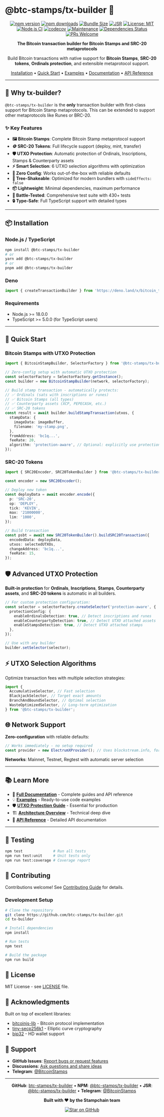 # @btc-stamps/tx-builder 🚀

<div align="center">

[![npm version](https://img.shields.io/npm/v/@btc-stamps/tx-builder.svg)](https://www.npmjs.com/package/@btc-stamps/tx-builder)
[![npm downloads](https://img.shields.io/npm/dm/@btc-stamps/tx-builder.svg)](https://www.npmjs.com/package/@btc-stamps/tx-builder)
[![Bundle Size](https://img.shields.io/bundlephobia/minzip/@btc-stamps/tx-builder)](https://bundlephobia.com/package/@btc-stamps/tx-builder)
[![JSR](https://jsr.io/badges/@btc-stamps/tx-builder)](https://jsr.io/@btc-stamps/tx-builder)
[![License: MIT](https://img.shields.io/badge/License-MIT-yellow.svg)](https://opensource.org/licenses/MIT)
[![Node.js CI](https://img.shields.io/github/actions/workflow/status/btc-stamps/tx-builder/ci.yml?branch=main)](https://github.com/btc-stamps/tx-builder/actions)
[![codecov](https://codecov.io/gh/btc-stamps/tx-builder/graph/badge.svg?token=AWB6I9Z0AQ)](https://codecov.io/gh/btc-stamps/tx-builder)
[![Maintenance](https://img.shields.io/badge/Maintained%3F-yes-green.svg)](https://github.com/btc-stamps/tx-builder/graphs/commit-activity)
[![Dependencies Status](https://img.shields.io/librariesio/release/npm/@btc-stamps/tx-builder)](https://libraries.io/npm/@btc-stamps%2Ftx-builder)
[![PRs Welcome](https://img.shields.io/badge/PRs-welcome-brightgreen.svg?style=flat)](https://github.com/btc-stamps/tx-builder/pulls)

**The Bitcoin transaction builder for Bitcoin Stamps and SRC-20 metaprotocols**

Build Bitcoin transactions with native support for **Bitcoin Stamps**, **SRC-20 tokens**, **Ordinals protection**, and extensible metaprotocol support.

[Installation](#-installation) • [Quick Start](#-quick-start) • [Examples](https://github.com/btc-stamps/tx-builder/tree/main/docs/examples) • [Documentation](https://btc-stamps.github.io/tx-builder) • [API Reference](https://btc-stamps.github.io/tx-builder/api)

</div>

---

## 🎯 Why tx-builder?

`@btc-stamps/tx-builder` is the **only** transaction builder with first-class support for Bitcoin Stamp metaprotocols. This can be extended to support other metaprotocols like Runes or BRC-20.

### ✨ Key Features

- **🖼️ Bitcoin Stamps**: Complete Bitcoin Stamp metaprotocol support
- **🪙 SRC-20 Tokens**: Full lifecycle support (deploy, mint, transfer)
- **🛡️ UTXO Protection**: Automatic protection of Ordinals, Inscriptions, Stamps & Counterparty assets
- **⚡ Smart Selection**: 6 UTXO selection algorithms with optimization
- **🔌 Zero Config**: Works out-of-the-box with reliable defaults
- **🌳 Tree-Shakeable**: Optimized for modern bundlers with `sideEffects: false`
- **📦 Lightweight**: Minimal dependencies, maximum performance
- **🧪 Battle-Tested**: Comprehensive test suite with 430+ tests
- **🔒 Type-Safe**: Full TypeScript support with detailed types

---

## 📦 Installation

### Node.js / TypeScript

```bash
npm install @btc-stamps/tx-builder
# or
yarn add @btc-stamps/tx-builder
# or
pnpm add @btc-stamps/tx-builder
```

### Deno

```typescript
import { createTransactionBuilder } from 'https://deno.land/x/bitcoin_tx_builder/mod.ts';
```

### Requirements

- Node.js >= 18.0.0
- TypeScript >= 5.0.0 (for TypeScript users)

---

## 🚀 Quick Start

### Bitcoin Stamps with UTXO Protection

```typescript
import { BitcoinStampBuilder, SelectorFactory } from '@btc-stamps/tx-builder';

// Zero-config setup with automatic UTXO protection
const selectorFactory = SelectorFactory.getInstance();
const builder = new BitcoinStampBuilder(network, selectorFactory);

// Build stamp transaction - automatically protects:
// ✅ Ordinals (sats with inscriptions or runes)
// ✅ Bitcoin Stamps (all types)
// ✅ Counterparty assets (XCP, PEPECASH, etc.)
// ✅ SRC-20 tokens
const result = await builder.buildStampTransaction(utxos, {
  stampData: {
    imageData: imageBuffer,
    filename: 'my-stamp.png',
  },
  fromAddress: 'bc1q...',
  feeRate: 20,
  algorithm: 'protection-aware', // Optional: explicitly use protection-aware selection
});
```

### SRC-20 Tokens

```typescript
import { SRC20Encoder, SRC20TokenBuilder } from '@btc-stamps/tx-builder';

const encoder = new SRC20Encoder();

// Deploy new token
const deployData = await encoder.encode({
  p: 'SRC-20',
  op: 'DEPLOY',
  tick: 'KEVIN',
  max: '21000000',
  lim: '1000',
});

// Build transaction
const psbt = await new SRC20TokenBuilder().buildSRC20Transaction({
  encodedData: deployData,
  utxos: selectedUTXOs,
  changeAddress: 'bc1q...',
  feeRate: 15,
});
```

## 🛡️ Advanced UTXO Protection

**Built-in protection** for **Ordinals**, **Inscriptions**, **Stamps**, **Counterparty assets**, and **SRC-20 tokens** is automatic in all builders.

```typescript
// For custom protection configuration:
const selector = selectorFactory.createSelector('protection-aware', {
  protectionConfig: {
    enableOrdinalsDetection: true, // Detect inscriptions and runes
    enableCounterpartyDetection: true, // Detect UTXO attached assets
    enableStampsDetection: true, // Detect UTXO attached stamps
  },
});

// Use with any builder
builder.setSelector(selector);
```

## ⚡ UTXO Selection Algorithms

Optimize transaction fees with multiple selection strategies:

```typescript
import {
  AccumulativeSelector, // Fast selection
  BlackjackSelector, // Target exact amounts
  BranchAndBoundSelector, // Optimal selection
  WasteOptimizedSelector, // Long-term optimization
} from '@btc-stamps/tx-builder';
```

## 🌐 Network Support

**Zero-configuration** with reliable defaults:

```typescript
// Works immediately - no setup required
const provider = new ElectrumXProvider(); // Uses blockstream.info, fortress.qtornado.com, etc.
```

**Networks**: Mainnet, Testnet, Regtest with automatic server selection

---

## 📚 Learn More

- 📖 **[Full Documentation](https://btc-stamps.github.io/tx-builder)** - Complete guides and API reference
- 💡 **[Examples](https://github.com/btc-stamps/tx-builder/tree/main/docs/examples)** - Ready-to-use code examples
- 🛡️ **[UTXO Protection Guide](https://github.com/btc-stamps/tx-builder/blob/main/docs/examples/advanced-transaction-building.ts)** - Essential for production
- 🏗️ **[Architecture Overview](https://github.com/btc-stamps/tx-builder/blob/main/docs/examples/README.md)** - Technical deep dive
- 🔌 **[API Reference](https://btc-stamps.github.io/tx-builder/api)** - Detailed API documentation

---

## 🧪 Testing

```bash
npm test              # Run all tests
npm run test:unit     # Unit tests only
npm run test:coverage # Coverage report
```

## 🤝 Contributing

Contributions welcome! See [Contributing Guide](CONTRIBUTING.md) for details.

### Development Setup

```bash
# Clone the repository
git clone https://github.com/btc-stamps/tx-builder.git
cd tx-builder

# Install dependencies
npm install

# Run tests
npm test

# Build the package
npm run build
```

## 📄 License

MIT License - see [LICENSE](LICENSE) file.

## 🙏 Acknowledgments

Built on top of excellent libraries:

- [bitcoinjs-lib](https://github.com/bitcoinjs/bitcoinjs-lib) - Bitcoin protocol implementation
- [tiny-secp256k1](https://github.com/bitcoinjs/tiny-secp256k1) - Elliptic curve cryptography
- [bip32](https://github.com/bitcoinjs/bip32) - HD wallet support

## 💬 Support

- **GitHub Issues**: [Report bugs or request features](https://github.com/btc-stamps/tx-builder/issues)
- **Discussions**: [Ask questions and share ideas](https://github.com/btc-stamps/tx-builder/discussions)
- **Telegram**: [@BitcoinStamps](https://t.me/BitcoinStamps)

---

<div align="center">

**GitHub**: [btc-stamps/tx-builder](https://github.com/btc-stamps/tx-builder) • **NPM**: [@btc-stamps/tx-builder](https://www.npmjs.com/package/@btc-stamps/tx-builder) • **JSR**: [@btc-stamps/tx-builder](https://jsr.io/@btc-stamps/tx-builder) • **Telegram**: [@BitcoinStamps](https://t.me/BitcoinStamps)

**Built with ❤️ by the Stampchain team**

[![Star on GitHub](https://img.shields.io/github/stars/btc-stamps/tx-builder.svg?style=social)](https://github.com/btc-stamps/tx-builder)

</div>
